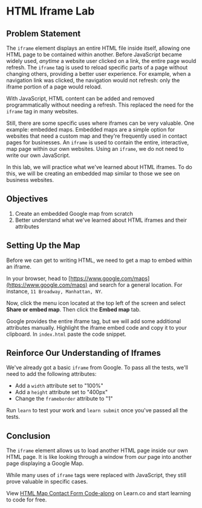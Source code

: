 
# HTML Iframe Lab

## Problem Statement

The `iframe` element displays an entire HTML file inside itself, allowing one
HTML page to be contained within another. Before JavaScript became widely used,
_anytime_ a website user clicked on a link, the entire page would refresh. The
`iframe` tag is used to reload specific parts of a page without changing others,
providing a better user experience. For example, when a navigation link was
clicked, the navigation would not refresh: only the iframe portion of a page
would reload.

With JavaScript, HTML content can be added and removed programmatically without
needing a refresh. This replaced the need for the `iframe` tag in many websites.

Still, there are some specific uses where iframes can be very valuable. One
example: embedded maps.   Embedded maps are a simple option for websites that
need a custom map and they're frequently used in contact pages for businesses. An `iframe` is used to contain the
entire, interactive, map page within our own websites. Using an `iframe`, we do not need to write our own JavaScript.

In this lab, we will practice what we've learned about HTML iframes. To do this, we will be creating
an embedded map similar to those we see on business websites.

## Objectives

1. Create an embedded Google map from scratch
2. Better understand what we've learned about HTML iframes and their attributes

## Setting Up the Map

Before we can get to writing HTML, we need to get a map to embed within an
iframe.

In your browser, head to
[https://www.google.com/maps](https://www.google.com/maps) and search for a
general location. For instance, `11 Broadway, Manhattan, NY`.

Now, click the menu icon located at the top left of the screen and select
**Share or embed map**. Then click the **Embed map** tab.

Google provides the entire iframe tag, but we will add some additional
attributes manually. Highlight the iframe embed code and copy it to your
clipboard. In `index.html` paste the code snippet.

## Reinforce Our Understanding of Iframes

We've already got a basic `iframe` from Google. To pass all the tests, we'll need to add
the following attributes:

* Add a `width` attribute set to "100%"
* Add a `height` attribute set to "400px"
* Change the `frameborder` attribute to "1"

Run `learn` to test your work and `learn submit` once you've passed all the
tests.

## Conclusion

The `iframe` element allows us to load another HTML page inside our own HTML
page. It is like looking through a window from _our_ page into another page
displaying a Google Map.

While many uses of `iframe` tags were replaced with JavaScript, they still
prove valuable in specific cases.

<p class='util--hide'>View <a href='https://learn.co/lessons/html-map-contact-form-code-along'>HTML Map Contact Form Code-along</a> on Learn.co and start learning to code for free.</p>
